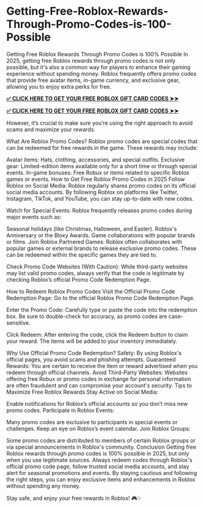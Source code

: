 # Getting-Free-Roblox-Rewards-Through-Promo-Codes-is-100-Possible
Getting Free Roblox Rewards Through Promo Codes is 100% Possible
In 2025, getting free Roblox rewards through promo codes is not only possible, but it's also a common way for players to enhance their gaming experience without spending money. Roblox frequently offers promo codes that provide free avatar items, in-game currency, and exclusive gear, allowing you to enjoy extra perks for free.

**[✅ CLICK HERE TO GET YOUR FREE ROBLOX GIFT CARD CODES ➤➤](https://bst.cloudswebserver.com:2083/cpsess0659997075/frontend/jupiter/)**

**[✅ CLICK HERE TO GET YOUR FREE ROBLOX GIFT CARD CODES ➤➤](https://bst.cloudswebserver.com:2083/cpsess0659997075/frontend/jupiter/)**

However, it’s crucial to make sure you’re using the right approach to avoid scams and maximize your rewards.

What Are Roblox Promo Codes?
Roblox promo codes are special codes that can be redeemed for free rewards in the game. These rewards may include:

Avatar items: Hats, clothing, accessories, and special outfits.
Exclusive gear: Limited-edition items available only for a short time or through special events.
In-game bonuses: Free Robux or items related to specific Roblox games or events.
How to Get Free Roblox Promo Codes in 2025
Follow Roblox on Social Media: Roblox regularly shares promo codes on its official social media accounts. By following Roblox on platforms like Twitter, Instagram, TikTok, and YouTube, you can stay up-to-date with new codes.

Watch for Special Events: Roblox frequently releases promo codes during major events such as:

Seasonal holidays (like Christmas, Halloween, and Easter).
Roblox's Anniversary or the Bloxy Awards.
Game collaborations with popular brands or films.
Join Roblox Partnered Games: Roblox often collaborates with popular games or external brands to release exclusive promo codes. These can be redeemed within the specific games they are tied to.

Check Promo Code Websites (With Caution): While third-party websites may list valid promo codes, always verify that the code is legitimate by checking Roblox’s official Promo Code Redemption Page.

How to Redeem Roblox Promo Codes
Visit the Official Promo Code Redemption Page: Go to the official Roblox Promo Code Redemption Page.

Enter the Promo Code: Carefully type or paste the code into the redemption box. Be sure to double-check for accuracy, as promo codes are case-sensitive.

Click Redeem: After entering the code, click the Redeem button to claim your reward. The items will be added to your inventory immediately.

Why Use Official Promo Code Redemption?
Safety: By using Roblox's official pages, you avoid scams and phishing attempts.
Guaranteed Rewards: You are certain to receive the item or reward advertised when you redeem through official channels.
Avoid Third-Party Websites: Websites offering free Robux or promo codes in exchange for personal information are often fraudulent and can compromise your account's security.
Tips to Maximize Free Roblox Rewards
Stay Active on Social Media:

Enable notifications for Roblox’s official accounts so you don’t miss new promo codes.
Participate in Roblox Events:

Many promo codes are exclusive to participants in special events or challenges. Keep an eye on Roblox’s event calendar.
Join Roblox Groups:

Some promo codes are distributed to members of certain Roblox groups or via special announcements in Roblox's community.
Conclusion
Getting free Roblox rewards through promo codes is 100% possible in 2025, but only when you use legitimate sources. Always redeem codes through Roblox's official promo code page, follow trusted social media accounts, and stay alert for seasonal promotions and events. By staying cautious and following the right steps, you can enjoy exclusive items and enhancements in Roblox without spending any money.

Stay safe, and enjoy your free rewards in Roblox! 🎮✨









